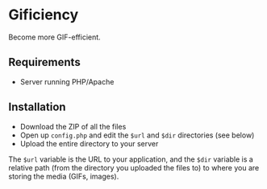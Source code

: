 # Gificiency

Become more GIF-efficient.

## Requirements

- Server running PHP/Apache

## Installation

- Download the ZIP of all the files
- Open up `config.php` and edit the `$url` and `$dir` directories (see below)
- Upload the entire directory to your server

The `$url` variable is the URL to your application, and the `$dir` variable is a 
relative path (from the directory you uploaded the files to) to where you are storing 
the media (GIFs, images).
